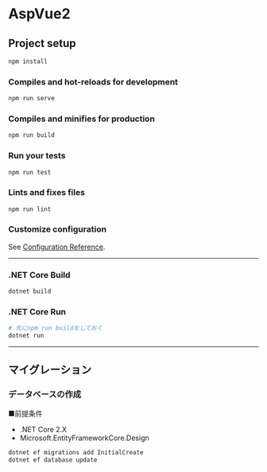 # AspVue2

## Project setup

```bash
npm install
```

### Compiles and hot-reloads for development

```bash
npm run serve
```

### Compiles and minifies for production

```bash
npm run build
```

### Run your tests

```bash
npm run test
```

### Lints and fixes files

```bash
npm run lint
```

### Customize configuration

See [Configuration Reference](https://cli.vuejs.org/config/).

---

### .NET Core Build

```bash
dotnet build
```

### .NET Core Run

```bash
# 先にnpm run buildをしておく
dotnet run
```

---

## マイグレーション

### データベースの作成

■前提条件

- .NET Core 2.X
- Microsoft.EntityFrameworkCore.Design

```bash
dotnet ef migrations add InitialCreate
dotnet ef database update
```

